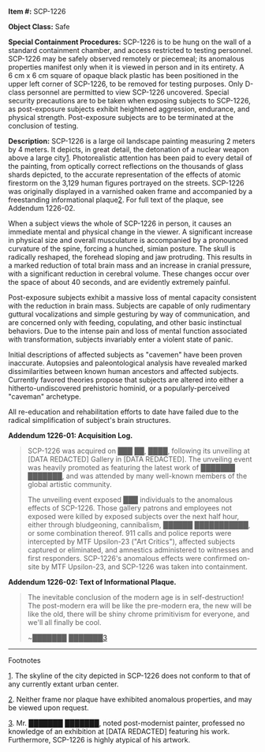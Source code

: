 **Item #:** SCP-1226

**Object Class:** Safe

**Special Containment Procedures:** SCP-1226 is to be hung on the wall of a standard containment chamber, and access restricted to testing personnel. SCP-1226 may be safely observed remotely or piecemeal; its anomalous properties manifest only when it is viewed in person and in its entirety. A 6 cm x 6 cm square of opaque black plastic has been positioned in the upper left corner of SCP-1226, to be removed for testing purposes. Only D-class personnel are permitted to view SCP-1226 uncovered. Special security precautions are to be taken when exposing subjects to SCP-1226, as post-exposure subjects exhibit heightened aggression, endurance, and physical strength. Post-exposure subjects are to be terminated at the conclusion of testing.

**Description:** SCP-1226 is a large oil landscape painting measuring 2 meters by 4 meters. It depicts, in great detail, the detonation of a nuclear weapon above a large city[1](javascript:;). Photorealistic attention has been paid to every detail of the painting, from optically correct reflections on the thousands of glass shards depicted, to the accurate representation of the effects of atomic firestorm on the 3,129 human figures portrayed on the streets. SCP-1226 was originally displayed in a varnished oaken frame and accompanied by a freestanding informational plaque[2](javascript:;). For full text of the plaque, see Addendum 1226-02.

When a subject views the whole of SCP-1226 in person, it causes an immediate mental and physical change in the viewer. A significant increase in physical size and overall musculature is accompanied by a pronounced curvature of the spine, forcing a hunched, simian posture. The skull is radically reshaped, the forehead sloping and jaw protruding. This results in a marked reduction of total brain mass and an increase in cranial pressure, with a significant reduction in cerebral volume. These changes occur over the space of about 40 seconds, and are evidently extremely painful.

Post-exposure subjects exhibit a massive loss of mental capacity consistent with the reduction in brain mass. Subjects are capable of only rudimentary guttural vocalizations and simple gesturing by way of communication, and are concerned only with feeding, copulating, and other basic instinctual behaviors. Due to the intense pain and loss of mental function associated with transformation, subjects invariably enter a violent state of panic.

Initial descriptions of affected subjects as "cavemen" have been proven inaccurate. Autopsies and paleontological analysis have revealed marked dissimilarities between known human ancestors and affected subjects. Currently favored theories propose that subjects are altered into either a hitherto-undiscovered prehistoric hominid, or a popularly-perceived "caveman" archetype.

All re-education and rehabilitation efforts to date have failed due to the radical simplification of subject's brain structures.

**Addendum 1226-01: Acquisition Log.**

> SCP-1226 was acquired on ███ ██, ████, following its unveiling at \[DATA REDACTED\] Gallery in \[DATA REDACTED\]. The unveiling event was heavily promoted as featuring the latest work of ███████ ███████, and was attended by many well-known members of the global artistic community.
> 
> The unveiling event exposed ███ individuals to the anomalous effects of SCP-1226. Those gallery patrons and employees not exposed were killed by exposed subjects over the next half hour, either through bludgeoning, cannibalism, ██████ ███████████, or some combination thereof. 911 calls and police reports were intercepted by MTF Upsilon-23 ("Art Critics"), affected subjects captured or eliminated, and amnestics administered to witnesses and first responders. SCP-1226's anomalous effects were confirmed on-site by MTF Upsilon-23, and SCP-1226 was taken into containment.

**Addendum 1226-02: Text of Informational Plaque.**

> The inevitable conclusion of the modern age is in self-destruction! The post-modern era will be like the pre-modern era, the new will be like the old, there will be shiny chrome primitivism for everyone, and we'll all finally be cool.
> 
> ~███████ ███████[3](javascript:;)

* * *

Footnotes

[1](javascript:;). The skyline of the city depicted in SCP-1226 does not conform to that of any currently extant urban center.

[2](javascript:;). Neither frame nor plaque have exhibited anomalous properties, and may be viewed upon request.

[3](javascript:;). Mr. ███████ ███████, noted post-modernist painter, professed no knowledge of an exhibition at \[DATA REDACTED\] featuring his work. Furthermore, SCP-1226 is highly atypical of his artwork.